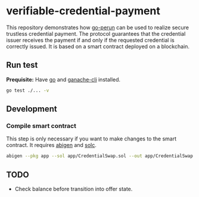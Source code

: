 # verifiable-credential-payment

This repository demonstrates how [go-perun] can be used to realize secure trustless credential payment.
The protocol guarantees that the credential issuer receives the payment if and only if the requested credential is correctly issued.
It is based on a smart contract deployed on a blockchain.

## Run test
**Prequisite:** Have [go] and [ganache-cli] installed.
```sh
go test ./... -v
```

## Development

### Compile smart contract

This step is only necessary if you want to make changes to the smart contract.
It requires [abigen] and [solc].

```sh
abigen --pkg app --sol app/CredentialSwap.sol --out app/CredentialSwap.go --solc solc
```

[abigen]: https://github.com/ethereum/go-ethereum
[ganache-cli]: https://github.com/trufflesuite/ganache
[go]: https://go.dev
[go-perun]: https://github.com/hyperledger-labs/go-perun
[solc]: https://docs.soliditylang.org/en/v0.8.10/installing-solidity.html



## TODO

- Check balance before transition into offer state.